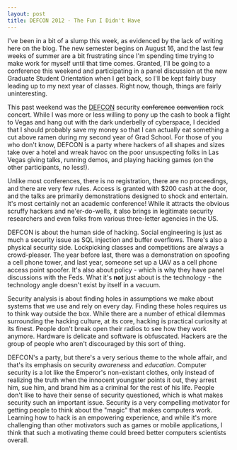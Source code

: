```yaml
---
layout: post
title: DEFCON 2012 - The Fun I Didn't Have
---
```


I've been in a bit of a slump this week, as evidenced by the lack of writing here on the blog. The new semester begins on August 16, and the last few weeks of summer are a bit frustrating since I'm spending time trying to make work for myself until that time comes. Granted, I'll be going to a conference this weekend and participating in a panel discussion at the new Graduate Student Orientation when I get back, so I'll be kept fairly busy leading up to my next year of classes. Right now, though, things are fairly uninteresting. 

This past weekend was the <a href="http://defcon.org">DEFCON</a> security <del>conference</del> <del>convention</del> rock concert. While I was more or less willing to pony up the cash to book a flight to Vegas and hang out with the dark underbelly of cyberspace, I decided that I should probably save my money so that I can actually eat something a cut above ramen during my second year of Grad School. For those of you who don't know, DEFCON is a party where hackers of all shapes and sizes take over a hotel and wreak havoc on the poor unsuspecting folks in Las Vegas giving talks, running demos, and playing hacking games (on the other participants, no less!).

Unlike most conferences, there is no registration, there are no proceedings, and there are very few rules. Access is granted with $200 cash at the door, and the talks are primarily demonstrations designed to shock and entertain. It's most certainly not an academic conference! While it attracts the obvious scruffy hackers and ne'er-do-wells, it also brings in legitimate security researchers and even folks from various three-letter agencies in the US.

DEFCON is about the human side of hacking. Social engineering is just as much a security issue as SQL injection and buffer overflows. There's also a physical security side. Lockpicking classes and competitions are always a crowd-pleaser. The year before last, there was a demonstration on spoofing a cell phone tower, and last year, someone set up a UAV as a cell phone access point spoofer. It's also about policy - which is why they have panel discussions with the Feds. What it's <strong>not</strong> just about is the technology - the technology angle doesn't exist by itself in a vacuum.

Security analysis is about finding holes in assumptions we make about systems that we use and rely on every day. Finding these holes requires us to think way outside the box. While there are a number of ethical dilemmas surrounding the hacking culture, at its core, hacking is practical curiosity at its finest. People don't break open their radios to see how they work anymore. Hardware is delicate and software is obfuscated. Hackers are the group of people who aren't discouraged by this sort of thing.

DEFCON's a party, but there's a very serious theme to the whole affair, and that's its emphasis on security <em>awareness</em> and <em>education</em>. Computer security is a lot like the Emperor's non-existant clothes, only instead of realizing the truth when the innocent youngster points it out, they arrest him, sue him, and brand him as a criminal for the rest of his life. People don't like to have their sense of security questioned, which is what makes security such an important issue. Security is a very compelling motivator for getting people to think about the "magic" that makes computers work. Learning how to hack is an empowering experience, and while it's more challenging than other motivators such as games or mobile applications, I think that such a motivating theme could breed better computers scientists overall.
